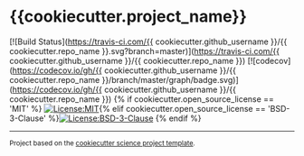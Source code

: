 {{cookiecutter.project_name}}
==============================
[![Build Status](https://travis-ci.com/{{ cookiecutter.github_username }}/{{ cookiecutter.repo_name }}.svg?branch=master)](https://travis-ci.com/{{ cookiecutter.github_username }}/{{ cookiecutter.repo_name }})
[![codecov](https://codecov.io/gh/{{ cookiecutter.github_username }}/{{ cookiecutter.repo_name }}/branch/master/graph/badge.svg)](https://codecov.io/gh/{{ cookiecutter.github_username }}/{{ cookiecutter.repo_name }})
{% if cookiecutter.open_source_license == 'MIT' %}
[![License:MIT](https://img.shields.io/badge/License-MIT-lightgray.svg?style=flt-square)](https://opensource.org/licenses/MIT){% elif cookiecutter.open_source_license == 'BSD-3-Clause' %}[![License:BSD-3-Clause](https://img.shields.io/badge/License-BSD%203--Clause-lightgray.svg?style=flt-square)](https://opensource.org/licenses/BSD-3-Clause)
{% endif %}

<!-- Project Organization
------------

    ├── LICENSE
    ├── Makefile           <- Makefile with commands like `make data` or `make train`
    ├── README.md          <- The top-level README for developers using this project.
    ├── data
    │   ├── external       <- Data from third party sources.
    │   ├── interim        <- Intermediate data that has been transformed.
    │   ├── processed      <- The final, canonical data sets for modeling.
    │   └── raw            <- The original, immutable data dump.
    │
    ├── docs               <- A default Sphinx project; see sphinx-doc.org for details
    │
    ├── models             <- Trained and serialized models, model predictions, or model summaries
    │
    ├── notebooks          <- Jupyter notebooks. Naming convention is a number (for ordering),
    │                         the creator's initials, and a short `-` delimited description, e.g.
    │                         `1.0-jqp-initial-data-exploration`.
    │
    ├── references         <- Data dictionaries, manuals, and all other explanatory materials.
    │
    ├── reports            <- Generated analysis as HTML, PDF, LaTeX, etc.
    │   └── figures        <- Generated graphics and figures to be used in reporting
    │
    ├── requirements.txt   <- The requirements file for reproducing the analysis environment, e.g.
    │                         generated with `pip freeze > requirements.txt`
    │
    ├── setup.py           <- makes project pip installable (pip install -e .) so src can be imported
    ├── src                <- Source code for use in this project.
    │   ├── __init__.py    <- Makes src a Python module
    │   │
    │   ├── data           <- Scripts to download or generate data
    │   │   └── make_dataset.py
    │   │
    │   ├── features       <- Scripts to turn raw data into features for modeling
    │   │   └── build_features.py
    │   │
    │   ├── models         <- Scripts to train models and then use trained models to make
    │   │   │                 predictions
    │   │   ├── predict_model.py
    │   │   └── train_model.py
    │   │
    │   └── visualization  <- Scripts to create exploratory and results oriented visualizations
    │       └── visualize.py
    │
    └── tox.ini            <- tox file with settings for running tox; see tox.testrun.org -->


--------

<p><small>Project based on the <a target="_blank" href="https://github.com/jbusecke/cookiecutter-science-project">cookiecutter science project template</a>.</small></p>

